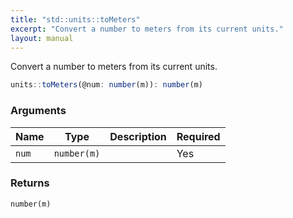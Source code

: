 ```yaml
---
title: "std::units::toMeters"
excerpt: "Convert a number to meters from its current units."
layout: manual
---
```


Convert a number to meters from its current units.



```js
units::toMeters(@num: number(m)): number(m)
```


### Arguments

| Name | Type | Description | Required |
|----------|------|-------------|----------|
| `num` | `number(m)` |  | Yes |

### Returns

`number(m)`



